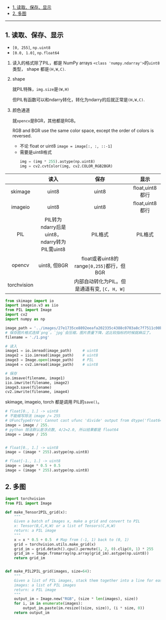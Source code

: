 - [1. 读取、保存、显示](#1-读取保存显示)
- [2. 多图](#2-多图)

---

## 1. 读取、保存、显示

- `[0, 255]`, `np.uint8`
- `[0.0, 1.0]`, `np.float64`

1. 读入的格式除了PIL，都是 NumPy arrays `<class 'numpy.ndarray'>`的`uint8`类型， shape 都是`(H,W,C)`. 

2. shape

    就PIL特殊，`img.size`是`(W,H)`

    但PIL有函数可以和ndarry转化，转化为ndarry的后就正常是`(H,W,C)`.

3. 颜色通道
    
    就`opencv`是BGR，其他都是RGB。

    RGB and BGR use the same color space, except the order of colors is reversed. 
    
    - 不论 float or uint8
        `image = image[:, :, ::-1]` 
    - 需要是uint8格式
        ```python
        img = (img * 255).astype(np.uint8)
        img = cv2.cvtColor(img, cv2.COLOR_RGB2BGR)
        ```

||读入|保存|显示|
|:-:|:-:|:-:|:-:|
|skimage|uint8|uint8|float,uint8都行|
|imageio|uint8|uint8|float,uint8都行|
|PIL|PIL转为ndarry后是uint8， </br> ndarry转为PIL需uint8|PIL格式|PIL格式|
|opencv|uint8, 但BGR|float或者uint8的range`[0,255]`都行，但BGR||
|torchvision||内部自动转化为PIL。但是通道有变, `[C, H, W]`||


```python
from skimage import io
import imageio.v3 as iio
from PIL import Image
import cv2
import numpy as np

image_path = '../images/27e1735ce8892eeafa202335c4388c0703a8c7f7511c00b88dbdc10566970104.png'
# 保存图片格式选择`png`。`jpg`会压缩，图片质量下降，这比较指标的时候就麻瓜了。
filename = './1.png'

# 读入
image1 = io.imread(image_path)     # uint8
image2 = iio.imread(image_path)    # uint8
image3 = Image.open(image_path)    # PIL
image4 = cv2.imread(image_path)    # uint8

# 保存
io.imsave(filename, image1)
iio.imwrite(filename, image2)
image3.save(filename)
cv2.imwrite(filename, image4)
```

skimage, imageio, torch 都是调用 PIL的`save()`。

```python
# float[0., 1.] -> uint8
# 不能缩写除法 image /= 255
# UFuncTypeError: Cannot cast ufunc 'divide' output from dtype('float64') to dtype('uint8') with casting rule 'same_kind'
image = image / 255.
# python 除法默认是浮点数, 4/2=2.0, 所以结果都是 float64 
image = image / 255


# float[0., 1.] -> uint8
image = (image * 255).astype(np.uint8)

# float[-1., 1.] -> uint8
image = image * 0.5 + 0.5
image = (image * 255).astype(np.uint8)
```

## 2. 多图

```python
import torchvision
from PIL import Image

def make_Tensor2PIL_grid(x):
    """
    Given a batch of images x, make a grid and convert to PIL
    x: Tensor(B,C,H,W) or a list of Tensors(C,H,W)
    return: a PIL image
    """
    x = x * 0.5 + 0.5  # Map from (-1, 1) back to (0, 1)
    grid = torchvision.utils.make_grid(x)
    grid_im = grid.detach().cpu().permute(1, 2, 0).clip(0, 1) * 255
    grid_im = Image.fromarray(np.array(grid_im).astype(np.uint8))
    return grid_im


def make_PIL2PIL_grid(images, size=64):
    """
    Given a list of PIL images, stack them together into a line for easy viewing
    images: a list of PIL images
    return: a PIL image
    """
    output_im = Image.new("RGB", (size * len(images), size))
    for i, im in enumerate(images):
        output_im.paste(im.resize((size, size)), (i * size, 0))
    return output_im
```